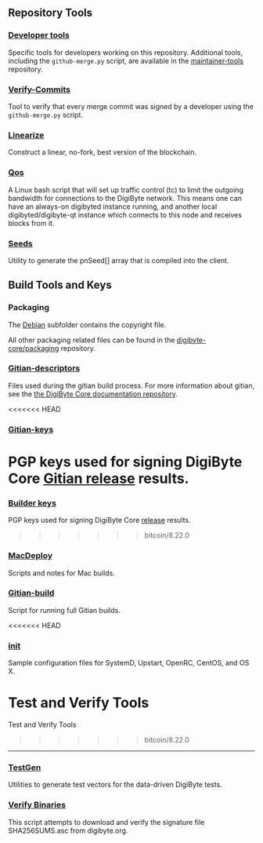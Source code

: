 Repository Tools
---------------------

### [Developer tools](/contrib/devtools) ###
Specific tools for developers working on this repository.
Additional tools, including the `github-merge.py` script, are available in the [maintainer-tools](https://github.com/digibyte-core/digibyte-maintainer-tools) repository.

### [Verify-Commits](/contrib/verify-commits) ###
Tool to verify that every merge commit was signed by a developer using the `github-merge.py` script.

### [Linearize](/contrib/linearize) ###
Construct a linear, no-fork, best version of the blockchain.

### [Qos](/contrib/qos) ###

A Linux bash script that will set up traffic control (tc) to limit the outgoing bandwidth for connections to the DigiByte network. This means one can have an always-on digibyted instance running, and another local digibyted/digibyte-qt instance which connects to this node and receives blocks from it.

### [Seeds](/contrib/seeds) ###
Utility to generate the pnSeed[] array that is compiled into the client.

Build Tools and Keys
---------------------

### Packaging ###
The [Debian](/contrib/debian) subfolder contains the copyright file.

All other packaging related files can be found in the [digibyte-core/packaging](https://github.com/digibyte-core/packaging) repository.

### [Gitian-descriptors](/contrib/gitian-descriptors) ###
Files used during the gitian build process. For more information about gitian, see the [the DigiByte Core documentation repository](https://github.com/digibyte-core/docs).

<<<<<<< HEAD
### [Gitian-keys](/contrib/gitian-keys)
PGP keys used for signing DigiByte Core [Gitian release](/doc/release-process.md) results.
=======
### [Builder keys](/contrib/builder-keys)
PGP keys used for signing DigiByte Core [release](/doc/release-process.md) results.
>>>>>>> bitcoin/8.22.0

### [MacDeploy](/contrib/macdeploy) ###
Scripts and notes for Mac builds.

### [Gitian-build](/contrib/gitian-build.py) ###
Script for running full Gitian builds.

<<<<<<< HEAD
### [init](/contrib/init) ###
Sample configuration files for SystemD, Upstart, OpenRC, CentOS, and OS X.

Test and Verify Tools 
=======
Test and Verify Tools
>>>>>>> bitcoin/8.22.0
---------------------

### [TestGen](/contrib/testgen) ###
Utilities to generate test vectors for the data-driven DigiByte tests.

### [Verify Binaries](/contrib/verifybinaries) ###
This script attempts to download and verify the signature file SHA256SUMS.asc from digibyte.org.
